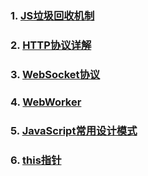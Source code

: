 ### 1. [JS垃圾回收机制](http://www.cnblogs.com/hustskyking/archive/2013/04/27/garbage-collection.html)
### 2. [HTTP协议详解](http://kb.cnblogs.com/page/130970/)
### 3. [WebSocket协议](http://javascript.ruanyifeng.com/htmlapi/websocket.html)
### 4. [WebWorker](http://www.alloyteam.com/2015/11/deep-in-web-worker/)
### 5. [JavaScript常用设计模式](http://www.cnblogs.com/tugenhua0707/p/5198407.html#3652990)
### 6. [this指针](http://javascript.ruanyifeng.com/oop/this.html)
